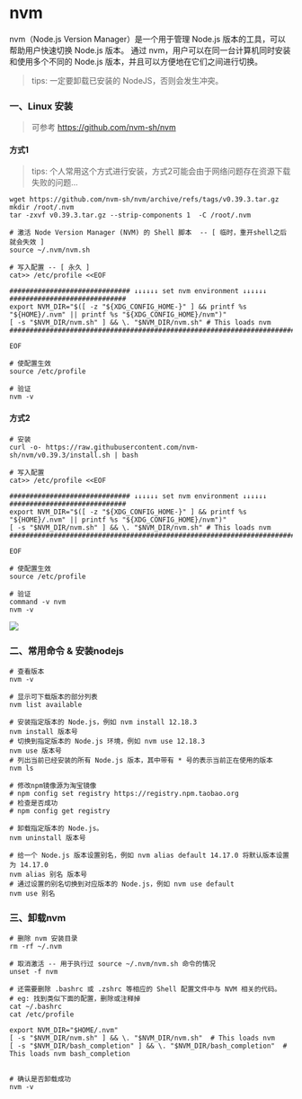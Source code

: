 # nvm

nvm（Node.js Version Manager）是一个用于管理 Node.js 版本的工具，可以帮助用户快速切换 Node.js 版本。
通过 nvm，用户可以在同一台计算机同时安装和使用多个不同的 Node.js 版本，并且可以方便地在它们之间进行切换。

> tips: 一定要卸载已安装的 NodeJS，否则会发生冲突。

### 一、Linux 安装

> 可参考 https://github.com/nvm-sh/nvm

#### 方式1

> tips: 个人常用这个方式进行安装，方式2可能会由于网络问题存在资源下载失败的问题...

```shell
wget https://github.com/nvm-sh/nvm/archive/refs/tags/v0.39.3.tar.gz
mkdir /root/.nvm
tar -zxvf v0.39.3.tar.gz --strip-components 1  -C /root/.nvm

# 激活 Node Version Manager (NVM) 的 Shell 脚本  -- [ 临时，重开shell之后就会失效 ]
source ~/.nvm/nvm.sh

# 写入配置 -- [ 永久 ]
cat>> /etc/profile <<EOF

############################## ↓↓↓↓↓↓ set nvm environment ↓↓↓↓↓↓ #############################
export NVM_DIR="$([ -z "${XDG_CONFIG_HOME-}" ] && printf %s "${HOME}/.nvm" || printf %s "${XDG_CONFIG_HOME}/nvm")"
[ -s "$NVM_DIR/nvm.sh" ] && \. "$NVM_DIR/nvm.sh" # This loads nvm
################################################################################################

EOF

# 使配置生效
source /etc/profile

# 验证
nvm -v
```

#### 方式2

```shell
# 安装
curl -o- https://raw.githubusercontent.com/nvm-sh/nvm/v0.39.3/install.sh | bash

# 写入配置
cat>> /etc/profile <<EOF

############################## ↓↓↓↓↓↓ set nvm environment ↓↓↓↓↓↓ #############################
export NVM_DIR="$([ -z "${XDG_CONFIG_HOME-}" ] && printf %s "${HOME}/.nvm" || printf %s "${XDG_CONFIG_HOME}/nvm")"
[ -s "$NVM_DIR/nvm.sh" ] && \. "$NVM_DIR/nvm.sh" # This loads nvm
################################################################################################

EOF

# 使配置生效
source /etc/profile

# 验证
command -v nvm
nvm -v
```

![](images/nvm-linux-01.png)

### 二、常用命令 & 安装nodejs

```shell
# 查看版本
nvm -v

# 显示可下载版本的部分列表
nvm list available

# 安装指定版本的 Node.js，例如 nvm install 12.18.3
nvm install 版本号
# 切换到指定版本的 Node.js 环境，例如 nvm use 12.18.3
nvm use 版本号
# 列出当前已经安装的所有 Node.js 版本，其中带有 * 号的表示当前正在使用的版本
nvm ls

# 修改npm镜像源为淘宝镜像
# npm config set registry https://registry.npm.taobao.org
# 检查是否成功
# npm config get registry

# 卸载指定版本的 Node.js。
nvm uninstall 版本号

# 给一个 Node.js 版本设置别名，例如 nvm alias default 14.17.0 将默认版本设置为 14.17.0
nvm alias 别名 版本号
# 通过设置的别名切换到对应版本的 Node.js，例如 nvm use default
nvm use 别名
```

### 三、卸载nvm

```shell
# 删除 nvm 安装目录
rm -rf ~/.nvm

# 取消激活 -- 用于执行过 source ~/.nvm/nvm.sh 命令的情况
unset -f nvm

# 还需要删除 .bashrc 或 .zshrc 等相应的 Shell 配置文件中与 NVM 相关的代码。
# eg: 找到类似下面的配置，删除或注释掉
cat ~/.bashrc
cat /etc/profile

export NVM_DIR="$HOME/.nvm"
[ -s "$NVM_DIR/nvm.sh" ] && \. "$NVM_DIR/nvm.sh"  # This loads nvm
[ -s "$NVM_DIR/bash_completion" ] && \. "$NVM_DIR/bash_completion"  # This loads nvm bash_completion


# 确认是否卸载成功
nvm -v
```
